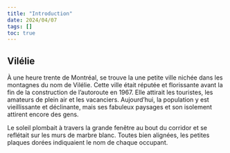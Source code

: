 ```yaml
---
title: "Introduction"
date: 2024/04/07
tags: []
toc: true
---
```


## Vilélie

À une heure trente de Montréal, se trouve la
une petite ville nichée dans les montagnes du nom de Vilélie. Cette ville était réputée et
florissante avant la fin de la construction de
l’autoroute  en 1967. Elle attirait les touristes,
les amateurs de plein air et les vacanciers.
Aujourd’hui, la population y est vieillissante et
déclinante, mais ses fabuleux paysages et son isolement attirent encore des gens.

Le soleil plombait à travers la grande fenêtre au bout du corridor et se reflétait sur les murs de marbre blanc. Toutes bien alignées, les petites plaques dorées indiquaient le nom de chaque occupant.